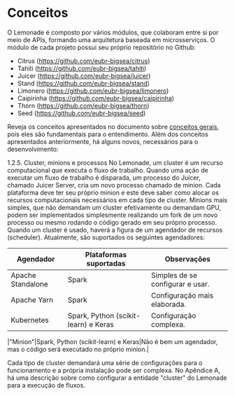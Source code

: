 # Conceitos

O Lemonade é composto por vários módulos, que colaboram entre si por meio de 
APIs, formando uma arquitetura baseada em microsserviços. 
O módulo de cada projeto possui seu próprio repositório no Github:

- Citrus (https://github.com/eubr-bigsea/citrus)
- Tahiti (https://github.com/eubr-bigsea/tahiti)
- Juicer (https://github.com/eubr-bigsea/juicer)
- Stand (https://github.com/eubr-bigsea/stand)
- Limonero (https://github.com/eubr-bigsea/limonero)
- Caipirinha (https://github.com/eubr-bigsea/caipirinha)
- Thorn (https://github.com/eubr-bigsea/thorn)
- Seed (https://github.com/eubr-bigsea/seed)

Reveja os conceitos apresentados no documento sobre [conceitos gerais](../concepts/index.md), pois eles são fundamentais 
para o entendimento. Além dos conceitos apresentados anteriormente, há alguns 
novos, necessários para o desenvolvimento:

1.2.5. Cluster, minions e processos
No Lemonade, um cluster é um recurso computacional que executa o fluxo de trabalho. Quando uma ação de executar um fluxo de trabalho é disparada, um processo do Juicer, chamado Juicer Server, cria um novo processo chamado de minion. Cada plataforma deve ter seu próprio minion e este deve saber como alocar os recursos computacionais necessários em cada tipo de cluster. Minions mais simples, que não demandam um cluster efetivamente ou demandam GPU, podem ser implementados simplesmente realizando um fork de um novo processo ou mesmo rodando o código gerado em seu próprio processo.
Quando um cluster é usado, haverá a figura de um agendador de recursos (scheduler). Atualmente, são suportados os seguintes agendadores:

|Agendador|Plataformas suportadas|Observações|
|---------|----------------------|-----------|
|Apache Standalone|Spark|Simples de se configurar e usar.|
|Apache Yarn|Spark|Configuração mais elaborada.|
|Kubernetes|Spark, Python (scikit-learn) e Keras|Configuração complexa.|

|"Minion"|Spark, Python (scikit-learn) e Keras|Não é bem um agendador, mas o código será executado no próprio minion.|


Cada tipo de cluster demandará uma série de configurações para o funcionamento e a própria instalação pode ser complexa. No Apêndice A, há uma descrição sobre como configurar a entidade "cluster" do Lemonade para a execução de fluxos.
